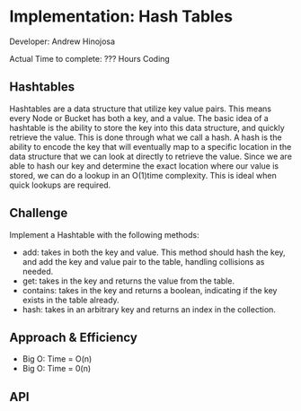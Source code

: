 # Implementation: Hash Tables

Developer: Andrew Hinojosa

Actual Time to complete: ??? Hours Coding


## Hashtables
Hashtables are a data structure that utilize key value pairs. This means every Node or Bucket has both a key, and a value. The basic idea of a hashtable is the ability to store the key into this data structure, and quickly retrieve the value. This is done through what we call a hash. A hash is the ability to encode the key that will eventually map to a specific location in the data structure that we can look at directly to retrieve the value. Since we are able to hash our key and determine the exact location where our value is stored, we can do a lookup in an O(1)time complexity. This is ideal when quick lookups are required.

## Challenge
Implement a Hashtable with the following methods:

- add: takes in both the key and value. This method should hash the key, and add the key and value pair to the table, handling collisions as needed.
- get: takes in the key and returns the value from the table.
- contains: takes in the key and returns a boolean, indicating if the key exists in the table already.
- hash: takes in an arbitrary key and returns an index in the collection.

## Approach & Efficiency
- Big O: Time = O(n)
- Big O: Time = 0(n)

## API
<!-- Description of each method publicly available in each of your hashtable -->